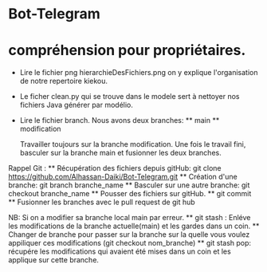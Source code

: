 # Bot-Telegram

# compréhension pour propriétaires.

* Lire le fichier png hierarchieDesFichiers.png on y explique l'organisation de notre repertoire kiekou.
* Le ficher clean.py qui se trouve dans le modele sert à nettoyer nos fichiers Java générer par modélio.

* Lire le fichier branch. Nous avons deux branches: 
	** main
	** modification
	
	Travailler toujours sur la branche modification. Une fois le travail fini, basculer sur la branche
main et fusionner les deux branches.

Rappel Git :
	** Récupération des fichiers depuis gitHub: git clone https://github.com/Alhassan-Daiki/Bot-Telegram.git
	** Création d'une branche: git branch branche_name
	** Basculer sur une autre branche: git checkout branche_name
	** Pousser des fichiers sur gitHub. 
		** git commit
	** Fusionner les branches avec le pull request de git hub
	
NB: Si on a modifier sa branche local main par erreur.
	** git stash : Enléve les modifications de la branche actuelle(main) et les gardes dans un coin.
	** Changer de branche pour passer sur la branche sur la quelle vous voulez appiliquer ces modifications (git checkout nom_branche)
	** git stash pop: récupére les modifications qui avaient été mises dans un coin et les applique sur cette branche.
